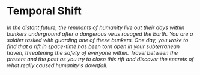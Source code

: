 # Temporal Shift

<i>In the distant future, the remnants of humanity live out their days within bunkers underground after a dangerous virus ravaged the Earth. You are a soldier tasked with guarding one of these bunkers. One day, you wake to find that a rift in space-time has been torn open in your subterranean haven, threatening the safety of everyone within. Travel between the present and the past as you try to close this rift and discover the secrets of what really caused humanity's downfall.</i>
